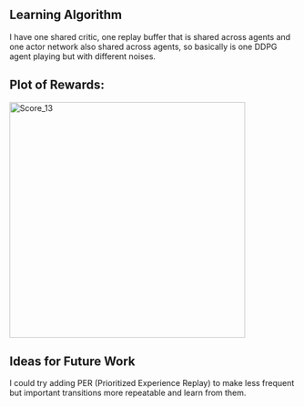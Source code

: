 
## Learning Algorithm
I have one shared critic, one replay buffer that is shared across agents and one actor network also shared across agents, so basically is one DDPG agent playing but with different noises.

## Plot of Rewards:
<img width="414" alt="Score_13" src="https://github.com/alejandro-armenta/Tennis/assets/81542828/ac5edd6b-9595-47f1-8b0e-d862f7a3239e">

## Ideas for Future Work
I could try adding PER (Prioritized Experience Replay) to make less frequent but important transitions more repeatable and learn from them.
